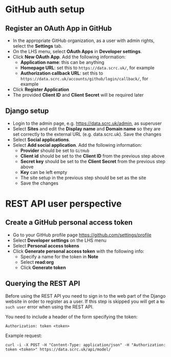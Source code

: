 # GitHub auth setup

## Register an OAuth App in GitHub
* In the appropriate GitHub organization, as a user with admin rights, select the **Settings** tab.
* On the LHS menu, select **OAuth Apps** in **Developer settings**.
* Click **New OAuth App**. Add the following information:
  * **Application name**: this can be anything
  * **Homepage URL**: set this to `https://data.scrc.uk/`, for example
  * **Authorization callback URL**: set this to `https://data.scrc.uk/accounts/github/login/callback/`, for example
* Click **Register Application**
* The provided **Client ID** and **Client Secret** will be required later



## Django setup
* Login to the admin page, e.g. https://data.scrc.uk/admin, as superuser
* Select **Sites** and edit the **Display name** and **Domain name** so they are set correctly to the external URL (e.g. data.scrc.uk). Save the changes
* Select **Social applications**.
* Select **Add social application**. Add the following information:
  * **Provider** should be set to `GitHub`
  * **Client id** should be set to the **Client ID** from the previous step above
  * **Secret key** should be set to the **Client Secret** from the previous step above
  * **Key** can be left empty
  * The site setup in the previous step should be set as the site
  * Save the changes

# REST API user perspective

## Create a GitHub personal access token
* Go to your GitHub profile page https://github.com/settings/profile
* Select **Developer settings** on the LHS menu
* Select **Personal access tokens**
* Click **Generate personal access token** with the following info:
  * Specify a name for the token in **Note**
  * Select **read:org**
  * Click **Generate token**
  
## Querying the REST API
Before using the REST API you need to sign in to the web part of the Django website in order to register as a user. If this step is skipped you will get a `No such user` error when using the REST API.

You need to include a header of the form specifying the token:
```
Authorization: token <token>
```
Example request:
```
curl -i -X POST -H "Content-Type: application/json" -H "Authorization: token <token>" https://data.scrc.uk/api/model/
```
